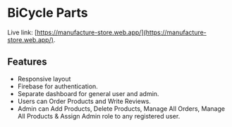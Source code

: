 # BiCycle Parts 

Live link: [https://manufacture-store.web.app/](https://manufacture-store.web.app/).

## Features
* Responsive layout
* Firebase for authentication.
* Separate dashboard for general user and admin.
* Users can Order Products and Write Reviews.
* Admin can Add Products, Delete Products, Manage All Orders, Manage All Products & Assign Admin role to any registered user.


